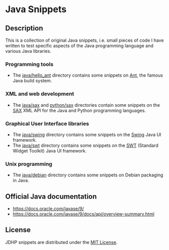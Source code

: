 # Java Snippets

## Description

This is a collection of original Java snippets, i.e. small pieces of code I
have written to test specific aspects of the Java programming language and
various Java libraries.

### <a name="sec_tools"></a>Programming tools

- The [java/hello_ant](https://github.com/jeremiedecock/snippets/tree/master/java/hello_ant) directory contains some snippets on [Ant](http://ant.apache.org/), the famous Java build system.

### <a name="sec_web"></a>XML and web development

- The [java/sax](https://github.com/jeremiedecock/snippets/tree/master/java/sax) and [python/sax](https://github.com/jeremiedecock/snippets/tree/master/python/sax) directories contain some snippets on the [SAX](http://www.saxproject.org/) XML API for the Java and Python programming languages.

### <a name="sec_gui"></a>Graphical User Interface libraries

- The [java/swing](https://github.com/jeremiedecock/snippets/tree/master/java/swing) directory contains some snippets on the [Swing](http://docs.oracle.com/javase/6/docs/technotes/guides/swing/) Java UI framework.
- The [java/swt](https://github.com/jeremiedecock/snippets/tree/master/java/swt) directory contains some snippets on the [SWT](http://www.eclipse.org/swt/) (Standard Widget Toolkit) Java UI framework.

### <a name="sec_unix"></a>Unix programming

- The [java/debian]() directory contains some snippets on Debian packaging in Java.

## Official Java documentation

* https://docs.oracle.com/javase/9/
* https://docs.oracle.com/javase/9/docs/api/overview-summary.html

## License

JDHP snippets are distributed under the [MIT License](http://opensource.org/licenses/MIT).
